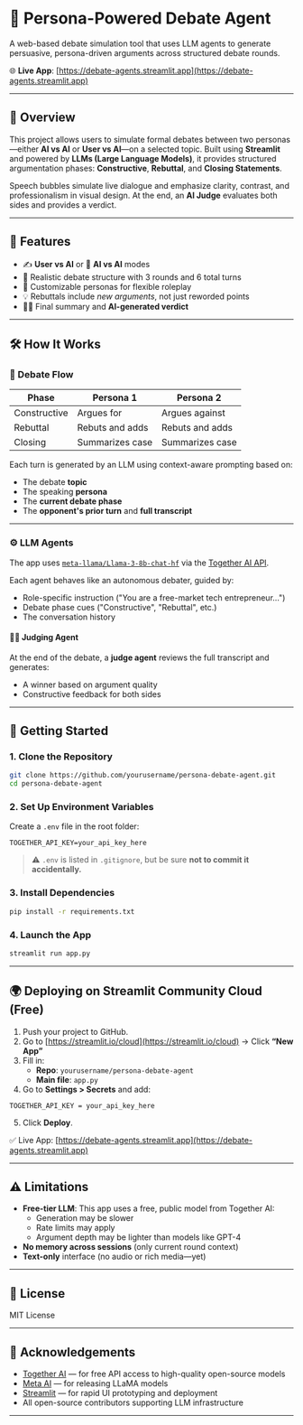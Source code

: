 # 🧠 Persona-Powered Debate Agent

A web-based debate simulation tool that uses LLM agents to generate persuasive, persona-driven arguments across structured debate rounds.

🌐 **Live App**: [https://debate-agents.streamlit.app](https://debate-agents.streamlit.app)

---

## 📌 Overview

This project allows users to simulate formal debates between two personas—either **AI vs AI** or **User vs AI**—on a selected topic. Built using **Streamlit** and powered by **LLMs (Large Language Models)**, it provides structured argumentation phases: **Constructive**, **Rebuttal**, and **Closing Statements**.

Speech bubbles simulate live dialogue and emphasize clarity, contrast, and professionalism in visual design. At the end, an **AI Judge** evaluates both sides and provides a verdict.

---

## 🎯 Features

- ✍️ **User vs AI** or 🤖 **AI vs AI** modes  
- 💬 Realistic debate structure with 3 rounds and 6 total turns  
- 🧠 Customizable personas for flexible roleplay  
- 💡 Rebuttals include *new arguments*, not just reworded points  
- 👨‍⚖️ Final summary and **AI-generated verdict**

---

## 🛠️ How It Works

### 🔁 Debate Flow

| Phase        | Persona 1       | Persona 2       |
|--------------|-----------------|-----------------|
| Constructive | Argues for      | Argues against  |
| Rebuttal     | Rebuts and adds | Rebuts and adds |
| Closing      | Summarizes case | Summarizes case |

Each turn is generated by an LLM using context-aware prompting based on:
- The debate **topic**
- The speaking **persona**
- The **current debate phase**
- The **opponent's prior turn** and **full transcript**

---

### ⚙️ LLM Agents

The app uses [`meta-llama/Llama-3-8b-chat-hf`](https://huggingface.co/meta-llama) via the [Together AI API](https://www.together.ai/).

Each agent behaves like an autonomous debater, guided by:
- Role-specific instruction ("You are a free-market tech entrepreneur…")
- Debate phase cues ("Constructive", "Rebuttal", etc.)
- The conversation history

#### 🧑‍⚖️ Judging Agent

At the end of the debate, a **judge agent** reviews the full transcript and generates:
- A winner based on argument quality
- Constructive feedback for both sides

---

## 🚀 Getting Started

### 1. Clone the Repository

```bash
git clone https://github.com/yourusername/persona-debate-agent.git
cd persona-debate-agent
```

### 2. Set Up Environment Variables

Create a `.env` file in the root folder:

```
TOGETHER_API_KEY=your_api_key_here
```

> ⚠️ `.env` is listed in `.gitignore`, but be sure **not to commit it accidentally.**

### 3. Install Dependencies

```bash
pip install -r requirements.txt
```

### 4. Launch the App

```bash
streamlit run app.py
```

---

## 🌍 Deploying on Streamlit Community Cloud (Free)

1. Push your project to GitHub.
2. Go to [https://streamlit.io/cloud](https://streamlit.io/cloud) → Click **“New App”**
3. Fill in:
   - **Repo**: `yourusername/persona-debate-agent`
   - **Main file**: `app.py`
4. Go to **Settings > Secrets** and add:

```
TOGETHER_API_KEY = your_api_key_here
```

5. Click **Deploy**.

✅ Live App: [https://debate-agents.streamlit.app](https://debate-agents.streamlit.app)

---

## ⚠️ Limitations

- **Free-tier LLM**: This app uses a free, public model from Together AI:
  - Generation may be slower
  - Rate limits may apply
  - Argument depth may be lighter than models like GPT-4
- **No memory across sessions** (only current round context)
- **Text-only** interface (no audio or rich media—yet)

---

## 🧾 License

MIT License

---

## 🙏 Acknowledgements

- [Together AI](https://www.together.ai) — for free API access to high-quality open-source models
- [Meta AI](https://ai.meta.com/llama/) — for releasing LLaMA models
- [Streamlit](https://streamlit.io) — for rapid UI prototyping and deployment
- All open-source contributors supporting LLM infrastructure

---
